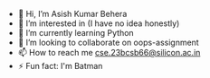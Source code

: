 - 👋 Hi, I’m Asish Kumar Behera
- 👀 I’m interested in (I have no idea honestly)
- 🌱 I’m currently learning Python
- 💞️ I’m looking to collaborate on oops-assignment
- 📫 How to reach me cse.23bcsb66@silicon.ac.in
- ⚡ Fun fact: I'm Batman
